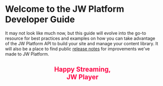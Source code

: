 # Welcome to the JW Platform Developer Guide
It may not look like much now, but this guide will evolve into the go-to resource for best practices and examples on how you can take advantage of the JW Platform API to build your site and manage your content library. It will also be a place to find public [release notes](../release-notes) for improvements we've made to JW Platform.


<h2 align="center" style="color:#FF0046">
Happy Streaming,<BR>
JW Player
</h2>